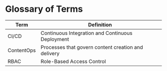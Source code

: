 # Glossary of Terms

| Term | Definition |
|------|------------|
| CI/CD | Continuous Integration and Continuous Deployment |
| ContentOps | Processes that govern content creation and delivery |
| RBAC | Role-Based Access Control |
